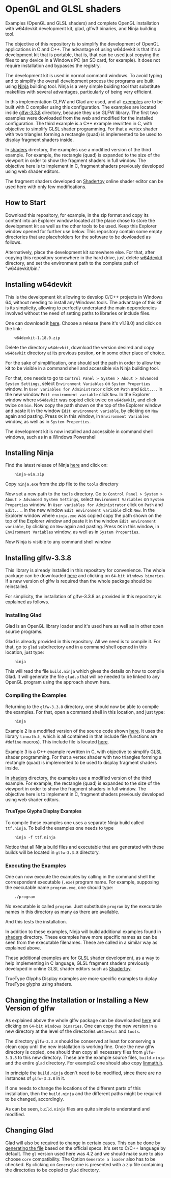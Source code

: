 # OpenGL and GLSL shaders

Examples (OpenGL and GLSL shaders) and  complete OpenGL installation with w64devkit development kit, glad, glfw3 binaries, and Ninja building tool.

The objective of this repository is to simplify the development of OpenGL applications in C and C++. The advantage
of using w64devkit is that it's a development kit that is portable, that is, that can be used just copying
the files to any device in a Windows PC (an SD card, for example). It does not require installation and bypasses
the registry.

The development kit is used in normal command windows. To avoid typing and to simplify the overall development
process the programs are built using [Ninja](https://ninja-build.org/) building tool. Ninja is a very simple
buiding tool that substitute makefiles with several advantages, particularly of being very efficient.

In this implementation GLFW and Glad are used, and all [exemples](https://github.com/nilostolte/OpenGL/tree/main/glfw-3.3.8/examples) are to be built with C compiler using this configuration. The examples are located inside [glfw-3.3.8](https://github.com/nilostolte/OpenGL/tree/main/glfw-3.3.8) directory, because they use GLFW library. The first two examples were dowloaded from the web and modified for the installed configuration. The third example is a C++ example rewritten in C, with objective to simplify GLSL shader programming. For that a vertex shader with two triangles forming a rectangle (quad) is implemented to be used to display fragment shaders inside. 

In [shaders](https://github.com/nilostolte/OpenGL/tree/main/glfw-3.3.8/examples/shaders) directory, the examples use a modified version of the third example. For example, the rectangle (quad) is expanded to the size of the viewport in order to show the fragment shaders in full window. The objective here is to implement in C, fragment shaders previously developed using web shader editors.

The fragment shaders developed on [Shadertoy](https://www.shadertoy.com/) online shader editor can be used here with only few modifications.

## How to Start

Download this repository, for example, in the zip format and copy its content into an Explorer window located
at the place chose to store the development kit as well as the other tools to be used. Keep this Explorer window
opened for further use below. This repository contain some empty directories that are placeholders for the software 
to be dowloaded as follows.

Alternatively, place the development kit somewhere else. For that, after copying this repository somewhere in the hard drive, just delete [w64devkit](https://github.com/nilostolte/OpenGL/tree/main/w64devkit) directory, and set the environment path to the complete path of "w64devkit/bin." 

## Installing w64devkit

This is the development kit allowing to develop C/C++ projects in Windows 64, without needing to install any Windows
tools. The advantage of this kit is its simplicity, allowing to perfectly understand the main dependencies involved
without the need of setting paths to libraries or include files.

One can download it 
[here](https://github.com/skeeto/w64devkit/releases). Choose a release (here it's v1.18.0) and click on the link:

```
    w64devkit-1.18.0.zip
```
Delete the directory `w64devkit`, download the version desired and copy `w64devkit` directory at its previous positon,
**or** in some other place of choice.

For the sake of simplification, one should set the path in order to allow the kit to be visible in a command shell
and accessible via Ninja building tool.

For that, one needs to go to `Control Panel > System > About > Advanced System Settings`, select `Environment Variables` 
on `System Properties` window. In `User variables for Administrator` click on `Path` and `Edit...`. In the new window 
`Edit environment variable` click `New`. In the Explorer window where `w64devkit` was copied click twice on `w64devkit`, 
and click twice on `bin`. Now copy the path shown on the top of the Explorer window and paste it in the window 
`Edit environment variable`, by clicking on `New` again and pasting. Press `OK` in this window, in `Environment Variables` window, as well as in `System Properties`.

The development kit is now installed and accessible in command shell windows, such as in a Windows Powershell

## Installing Ninja

Find the latest release of Ninja [here](https://github.com/ninja-build/ninja/releases) and click on:

```
    ninja-win.zip
```

Copy `ninja.exe` from the zip file to the `tools` directory

Now set a new path to the `tools` directory. 
Go to `Control Panel > System > About > Advanced System Settings`, select `Environment Variables` 
on `System Properties` window. In `User variables for Administrator` click on `Path` and `Edit...`. In the new window 
`Edit environment variable` click `New`. In the Explorer window where `ninja.exe` was copied copy the path shown on the 
top of the Explorer window and paste it in the window `Edit environment variable`, by clicking on `New` again and pasting. 
Press `OK` in this window, in `Environment Variables` window, as well as in `System Properties`.

Now Ninja is visible to any command shell window

## Installing glfw-3.3.8

This library is already installed in this repository for convenience. The whole package can be downloaded
[here](https://www.glfw.org/download.html) and clicking on `64-bit Windows binaries`. If a new version of
glfw is required than the whole package should be reinstalled.

For simplicity, the installation of glfw-3.3.8 as provided in this repository is explained as follows.

### Installing Glad

Glad is an OpenGL library loader and it's used here as well as in other open source programs.

Glad is already provided in this repository. All we need is to compile it. For that, go to `glad` subdirectory and
in a command shell opened in this location, just type:

```
    ninja
```

This will read the file `build.ninja` which gives the details on how to compile Glad. It will generate
the file `glad.o` that will be needed to be linked to any OpenGL program using the approach shown here.

### Compiling the Examples

Returning to the `glfw-3.3.8` directory, one should now be able to compile the examples. For that, open
a command shell in this location, and just type:

```
    ninja
```

Example 2 is a modified version of the source code shown [here](https://www.glfw.org/docs/latest/quick_guide.html). It
uses the library `linmath.h`, which is all contained in that include file (functions are `#define` macros). This include 
file is located [here](https://github.com/nilostolte/OpenGL/tree/main/glfw-3.3.8/include).

Example 3 is a C++ example rewritten in C, with objective to simplify GLSL shader programming. For that a vertex shader with two triangles forming a rectangle (quad) is implemented to be used to display fragment shaders inside.

In [shaders](https://github.com/nilostolte/OpenGL/tree/main/glfw-3.3.8/examples/shaders) directory, the examples use a modified version of the third example. For example, the rectangle (quad) is expanded to the size of the viewport in order to show the fragment shaders in full window. The objective here is to implement in C, fragment shaders previously developed using web shader editors.

#### TrueType Glyphs Display Examples

To compile these examples one uses a separate Ninja build called `ttf.ninja`. To build the examples one needs to type

```
    ninja -f ttf.ninja
```
Notice that all Ninja build files and executable that are generated with these builds will be located in `glfw-3.3.8` directory.

### Executing the Examples

One can now execute the examples by calling in the command shell the correspondent executable (`.exe`) program name. For example, supposing the executable name `program.exe`, one should type:

```
    ./program
```
No executable is called `program`. Just substitude `program` by the executable names in this directory as many as there are available. 

And this tests the installation.

In addition to these examples, Ninja will build additional examples found in [shaders](https://github.com/nilostolte/OpenGL/tree/main/glfw-3.3.8/examples/shaders) directory. These examples have more specific names as can be seen from the executable filenames. These are called in a similar way as explained above.

These additional examples are for GLSL shader development, as a way to help implementing in C language, GLSL fragment shaders previously developed in online GLSL shader editors such as [Shadertoy](https://www.shadertoy.com/).

TrueType Glyphs Display examples are more specific examples to diplay TrueType glyphs using shaders.

## Changing the Installation or Installing a New Version of glfw

As explained above the whole glfw package can be downloaded [here](https://www.glfw.org/download.html) and clicking on 
`64-bit Windows binaries`. One can copy the new version in a new directory at the level of the directories `w64devkit`
and `tools`. 

The directory `glfw-3.3.8` should be conserved at least for conserving a clean copy until the new installation is
working fine. Once the new glfw directory is copied, one should then copy all necessary files from `glfw-3.3.8` to
this new directory. These are the example source files, `build.ninja` and the entire `glad` directory. For example2
one should also copy [linmath.h](https://github.com/nilostolte/OpenGL/tree/main/glfw-3.3.8/include).

In principle the `build.ninja` doen't need to be modified, since there are no instances of `glfw-3.3.8` in it.

If one needs to change the locations of the different parts of this installation, then the `build.ninja` and
the different paths might be required to be changed, accordingly.

As can be seen, `build.ninja` files are quite simple to understand and modified.

## Changing Glad

Glad will also be required to change in certain cases. This can be done by [generating the file](https://gen.glad.sh/)
based on the official specs. It's set to C/C++ language by default. The `gl` version used here was 4.2 and we should 
make sure to also choose `core` compatibility. The Option `Generate a loader` also has to be checked. By clicking on 
`Generate` one is presented with a zip file containing the directoties to be copied to `glad` directory.

